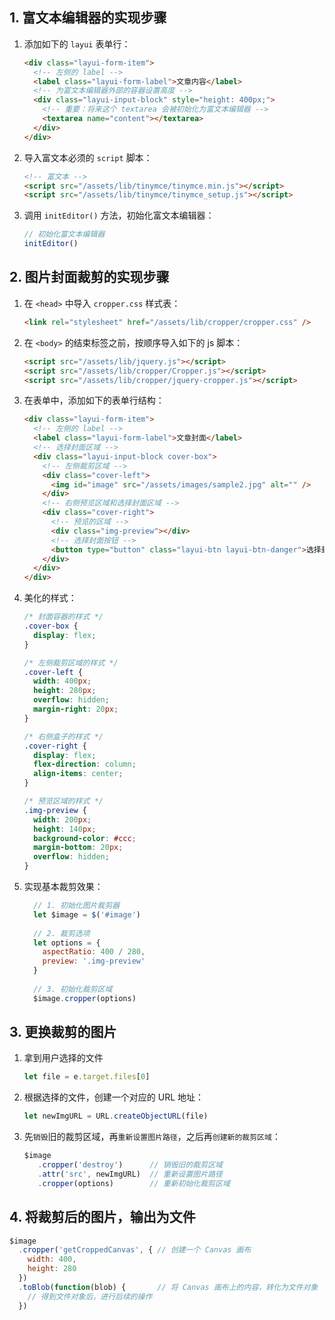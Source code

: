 ## 1. 富文本编辑器的实现步骤

1. 添加如下的 `layui` 表单行：

   ```html
   <div class="layui-form-item">
     <!-- 左侧的 label -->
     <label class="layui-form-label">文章内容</label>
     <!-- 为富文本编辑器外部的容器设置高度 -->
     <div class="layui-input-block" style="height: 400px;">
       <!-- 重要：将来这个 textarea 会被初始化为富文本编辑器 -->
       <textarea name="content"></textarea>
     </div>
   </div>
   ```

2. 导入富文本必须的 `script` 脚本：

   ```html
   <!-- 富文本 -->
   <script src="/assets/lib/tinymce/tinymce.min.js"></script>
   <script src="/assets/lib/tinymce/tinymce_setup.js"></script>
   ```

3. 调用 `initEditor()` 方法，初始化富文本编辑器：

   ```js
   // 初始化富文本编辑器
   initEditor()
   ```

   

## 2. 图片封面裁剪的实现步骤

1. 在 `<head>` 中导入 `cropper.css` 样式表：

   ```html
   <link rel="stylesheet" href="/assets/lib/cropper/cropper.css" />
   ```

2. 在 `<body>` 的结束标签之前，按顺序导入如下的 js 脚本：

   ```html
   <script src="/assets/lib/jquery.js"></script>
   <script src="/assets/lib/cropper/Cropper.js"></script>
   <script src="/assets/lib/cropper/jquery-cropper.js"></script>
   ```

3. 在表单中，添加如下的表单行结构：

   ```html
   <div class="layui-form-item">
     <!-- 左侧的 label -->
     <label class="layui-form-label">文章封面</label>
     <!-- 选择封面区域 -->
     <div class="layui-input-block cover-box">
       <!-- 左侧裁剪区域 -->
       <div class="cover-left">
         <img id="image" src="/assets/images/sample2.jpg" alt="" />
       </div>
       <!-- 右侧预览区域和选择封面区域 -->
       <div class="cover-right">
         <!-- 预览的区域 -->
         <div class="img-preview"></div>
         <!-- 选择封面按钮 -->
         <button type="button" class="layui-btn layui-btn-danger">选择封面</button>
       </div>
     </div>
   </div>
   ```

4. 美化的样式：

   ```css
   /* 封面容器的样式 */
   .cover-box {
     display: flex;
   }
   
   /* 左侧裁剪区域的样式 */
   .cover-left {
     width: 400px;
     height: 280px;
     overflow: hidden;
     margin-right: 20px;
   }
   
   /* 右侧盒子的样式 */
   .cover-right {
     display: flex;
     flex-direction: column;
     align-items: center;
   }
   
   /* 预览区域的样式 */
   .img-preview {
     width: 200px;
     height: 140px;
     background-color: #ccc;
     margin-bottom: 20px;
     overflow: hidden;
   }
   ```

5. 实现基本裁剪效果：

   ```js
     // 1. 初始化图片裁剪器
     let $image = $('#image')
     
     // 2. 裁剪选项
     let options = {
       aspectRatio: 400 / 280,
       preview: '.img-preview'
     }
     
     // 3. 初始化裁剪区域
     $image.cropper(options)
   ```



## 3. 更换裁剪的图片

1. 拿到用户选择的文件

   ```js
   let file = e.target.files[0]
   ```

2. 根据选择的文件，创建一个对应的 URL 地址：

   ```js
   let newImgURL = URL.createObjectURL(file)
   ```

3. 先`销毁`旧的裁剪区域，再`重新设置图片路径`，之后再`创建新的裁剪区域`：

   ```js
   $image
      .cropper('destroy')      // 销毁旧的裁剪区域
      .attr('src', newImgURL)  // 重新设置图片路径
      .cropper(options)        // 重新初始化裁剪区域
   ```




## 4. 将裁剪后的图片，输出为文件

```js
$image
  .cropper('getCroppedCanvas', { // 创建一个 Canvas 画布
    width: 400,
    height: 280
  })
  .toBlob(function(blob) {       // 将 Canvas 画布上的内容，转化为文件对象
    // 得到文件对象后，进行后续的操作
  })
```


